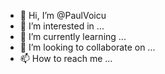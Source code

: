 - 👋 Hi, I’m @PaulVoicu
- 👀 I’m interested in ...
- 🌱 I’m currently learning ...
- 💞️ I’m looking to collaborate on ...
- 📫 How to reach me ...

<!---
PaulVoicu/PaulVoicu is a ✨ special ✨ repository because its `README.md` (this file) appears on your GitHub profile.
You can click the Preview link to take a look at your changes.
--->

